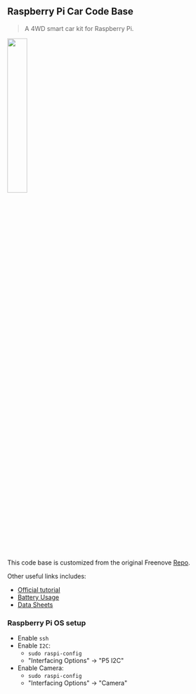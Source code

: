 ## Raspberry Pi Car Code Base

> A 4WD smart car kit for Raspberry Pi.

<img src='https://github.com/Freenove/Freenove_4WD_Smart_Car_Kit_for_Raspberry_Pi/blob/master/Picture/icon.png' width='30%'/>

This code base is customized from the original Freenove [Repo](https://github.com/Freenove/Freenove_4WD_Smart_Car_Kit_for_Raspberry_Pi).

Other useful links includes: 
- [Official tutorial](https://github.com/Freenove/Freenove_4WD_Smart_Car_Kit_for_Raspberry_Pi/blob/master/Tutorial.pdf)
- [Battery Usage](https://github.com/Freenove/Freenove_4WD_Smart_Car_Kit_for_Raspberry_Pi/blob/master/About_Battery.pdf)
- [Data Sheets](https://github.com/Freenove/Freenove_4WD_Smart_Car_Kit_for_Raspberry_Pi/tree/master/Datasheet)

### Raspberry Pi OS setup
- Enable `ssh`
- Enable `I2C`:
  - `sudo raspi-config`
  - "Interfacing Options" -> "P5 I2C"
- Enable Camera:
  - `sudo raspi-config`
  - "Interfacing Options" -> "Camera"
